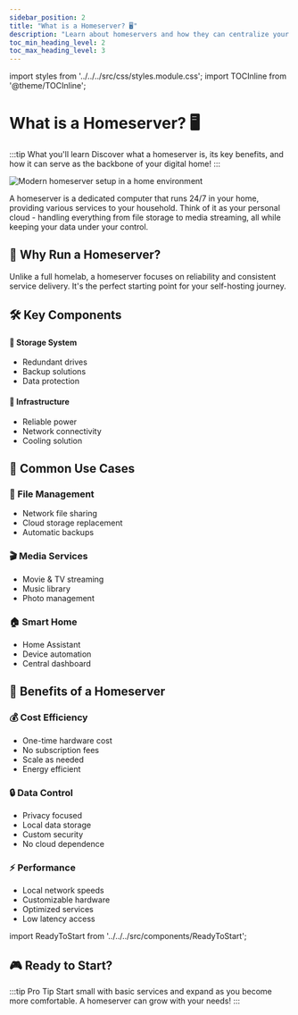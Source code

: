 ```yaml
---
sidebar_position: 2
title: "What is a Homeserver? 🖥️"
description: "Learn about homeservers and how they can centralize your digital life!"
toc_min_heading_level: 2
toc_max_heading_level: 3
---
```


import styles from '../../../src/css/styles.module.css';
import TOCInline from '@theme/TOCInline';

# What is a Homeserver? 🖥️

<TOCInline toc={toc} minHeadingLevel={2} maxHeadingLevel={3} />

:::tip What you'll learn
Discover what a homeserver is, its key benefits, and how it can serve as the backbone of your digital home!
:::

<img 
  src="../../img/homelab-hero.jpg" 
  alt="Modern homeserver setup in a home environment" 
  loading="eager" 
  className={styles.heroImage}
/>

A homeserver is a dedicated computer that runs 24/7 in your home, providing various services to your household. Think of it as your personal cloud - handling everything from file storage to media streaming, all while keeping your data under your control.

## 🌟 Why Run a Homeserver?

Unlike a full homelab, a homeserver focuses on reliability and consistent service delivery. It's the perfect starting point for your self-hosting journey.

## 🛠️ Key Components
<div className={styles.gridContainer}>
  <div className={`${styles.card} ${styles.gridItem}`}>
    <h4>💾 Storage System</h4>
    <ul>
      <li>Redundant drives</li>
      <li>Backup solutions</li>
      <li>Data protection</li>
    </ul>
  </div>
  <div className={`${styles.card} ${styles.gridItem}`}>
    <h4>🔌 Infrastructure</h4>
    <ul>
      <li>Reliable power</li>
      <li>Network connectivity</li>
      <li>Cooling solution</li>
    </ul>
  </div>
</div>

## 🎯 Common Use Cases

<div className={styles.purposeGrid}>
  <div className={styles.card}>
    <h3>📁 File Management</h3>
    <ul>
      <li>Network file sharing</li>
      <li>Cloud storage replacement</li>
      <li>Automatic backups</li>
    </ul>
  </div>
  <div className={styles.card}>
    <h3>🎬 Media Services</h3>
    <ul>
      <li>Movie & TV streaming</li>
      <li>Music library</li>
      <li>Photo management</li>
    </ul>
  </div>
  <div className={styles.card}>
    <h3>🏠 Smart Home</h3>
    <ul>
      <li>Home Assistant</li>
      <li>Device automation</li>
      <li>Central dashboard</li>
    </ul>
  </div>
</div>

## 🚀 Benefits of a Homeserver

<div className={styles.featuresGrid}>
  <div className={styles.card}>
    <h3>💰 Cost Efficiency</h3>
    <ul>
      <li>One-time hardware cost</li>
      <li>No subscription fees</li>
      <li>Scale as needed</li>
      <li>Energy efficient</li>
    </ul>
  </div>

  <div className={styles.card}>
    <h3>🔒 Data Control</h3>
    <ul>
      <li>Privacy focused</li>
      <li>Local data storage</li>
      <li>Custom security</li>
      <li>No cloud dependence</li>
    </ul>
  </div>

  <div className={styles.card}>
    <h3>⚡ Performance</h3>
    <ul>
      <li>Local network speeds</li>
      <li>Customizable hardware</li>
      <li>Optimized services</li>
      <li>Low latency access</li>
    </ul>
  </div>
</div>

import ReadyToStart from '../../../src/components/ReadyToStart';

## 🎮 Ready to Start?

<ReadyToStart />

:::tip Pro Tip
Start small with basic services and expand as you become more comfortable. A homeserver can grow with your needs!
:::
